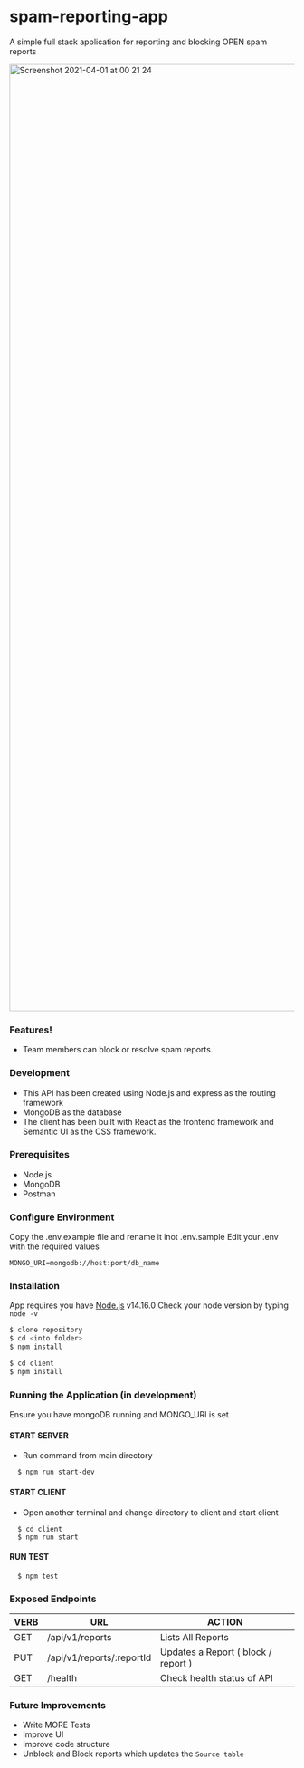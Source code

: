 # spam-reporting-app

A simple full stack application for reporting and blocking OPEN spam reports

<img width="1673" alt="Screenshot 2021-04-01 at 00 21 24" src="https://user-images.githubusercontent.com/11598255/113218771-63a29280-9280-11eb-934b-656b557d070d.png">

### Features!
- Team members can block or resolve spam reports.

### Development
- This API has been created using Node.js and express as the routing framework 
- MongoDB as the database 
- The client has been built with React as the frontend framework and Semantic UI as the CSS framework.

### Prerequisites
- Node.js
- MongoDB
- Postman

### Configure Environment
Copy the .env.example file and rename it inot .env.sample Edit your .env with the required values

```
MONGO_URI=mongodb://host:port/db_name
```

### Installation
App requires you have [Node.js](https://nodejs.org/) v14.16.0 Check your node version by typing `node -v`

```sh
$ clone repository
$ cd <into folder>
$ npm install

$ cd client
$ npm install
```

### Running the Application (in development)

Ensure you have mongoDB running and MONGO_URI is set

#### START SERVER
- Run command from main directory
```
  $ npm run start-dev
```

#### START CLIENT
- Open another terminal and change directory to client and start client
```
  $ cd client 
  $ npm run start
```


#### RUN TEST
```
  $ npm test
```

### Exposed Endpoints

| VERB | URL | ACTION |
| ------ | ------ | ------ |
| GET | /api/v1/reports | Lists All Reports |
| PUT | /api/v1/reports/:reportId | Updates a Report ( block / report ) |
  GET | /health | Check health status of API |

### Future Improvements
 - Write MORE Tests
 - Improve UI
 - Improve code structure
 - Unblock and Block reports which updates the `Source table`

